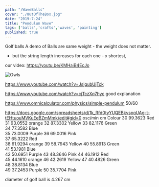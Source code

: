 ```yaml
---
path: "/WaveBalls"
cover: "./OutOfTheBox.jpg"
date: "2019-7-24"
title: "Pendulum Wave"
tags: ['balls','crafts','waves', 'painting']
published: true
---
```


Golf balls 
A demo of 
Balls are same weight - the weight does not matter.
- but the string length increases for each one - x shortest, 

our video: https://youtu.be/KMHaiB4EcJo

![Owls](./OutOfTheBox.jpg)

https://www.youtube.com/watch?v=JsIgubUjTck

https://www.youtube.com/watch?v=cjTczXq7hyc good explanation

https://www.omnicalculator.com/physics/simple-pendulum  50/60

https://docs.google.com/spreadsheets/d/1k_Rfd0tyYUQEBkvsoqUAg-t-tEHtuouMVKuEeBZmMmk/edit#gid=0 
osc/min	cm       Colour
30		99.3623  Red    
31		93.0552  orange 
32		87.3302  Yellow 
33		82.1176  Green  
34		77.3582  Blue   
35		73.0009  Purple 
36		69.0016  Pink  
37		65.3222  Red    
38		61.9294  orange 
39		58.7943  Yellow 
40		55.8913  Green  
41		53.1981  Blue   
42		50.6951  Purple 
43		48.3646  Pink
44		46.1912  Red    
45		44.1610  orange 
46		42.2619  Yellow 
47		40.4826  Green  
48		38.8134  Blue   
49		37.2453  Purple 
50		35.7704  Pink  


diameter of golf ball is 4.267 cm